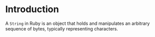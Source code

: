 # Introduction

A `String` in Ruby is an object that holds and manipulates an arbitrary sequence of bytes, typically representing characters.

